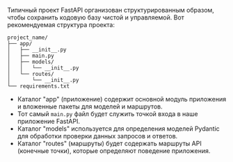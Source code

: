 Типичный проект FastAPI организован структурированным образом, чтобы сохранить кодовую базу чистой и управляемой. Вот рекомендуемая структура проекта:

```
project_name/
├── app/
│   ├── __init__.py
│   ├── main.py
│   ├── models/
│   │   └── __init__.py
│   └── routes/
│       └── __init__.py
└── requirements.txt
```

- Каталог "app" (приложение) содержит основной модуль приложения и вложенные пакеты для моделей и маршрутов.
- Тот самый `main.py` файл будет служить точкой входа в наше приложение FastAPI.
- Каталог "models" используется для определения моделей Pydantic для обработки проверки данных запросов и ответов.
- Каталог "routes" (маршруты) будет содержать маршруты API (конечные точки), которые определяют поведение приложения.
